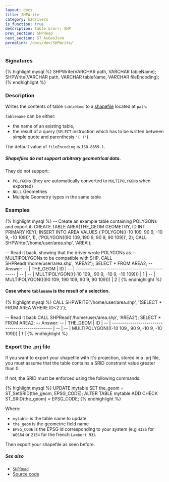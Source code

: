 ```yaml
---
layout: docs
title: SHPWrite
category: h2drivers
is_function: true
description: Table &rarr; SHP
prev_section: SHPRead
next_section: ST_AsGeoJson
permalink: /docs/dev/SHPWrite/
---
```


### Signatures

{% highlight mysql %}
SHPWrite(VARCHAR path, VARCHAR tableName);
SHPWrite(VARCHAR path, VARCHAR tableName, VARCHAR fileEncoding);
{% endhighlight %}

### Description

Writes the contents of table `tableName` to a [shapefile][wiki]
located at `path`.

`tablename` can be either:

* the name of an existing table,
* the result of a query (`SELECT` instruction which has to be written between simple quote and parenthesis `'( )'`).


The default value of `fileEncoding` is `ISO-8859-1`.

<div class="note warning">
  <h5>Shapefiles do not support arbitrary geometrical data.</h5>
  <p>They do not support:
  <ul>
    <li><code>POLYGON</code>s (they are automatically converted to
        <code>MULTIPOLYGON</code>s when exported)</li>
    <li><code>NULL</code> Geometries</li>
    <li>Multiple Geometry types in the same table</li>
  </ul></p>
</div>

### Examples

{% highlight mysql %}
-- Create an example table containing POLYGONs and export it.
CREATE TABLE AREA(THE_GEOM GEOMETRY, ID INT PRIMARY KEY);
INSERT INTO AREA VALUES
    ('POLYGON((-10 109, 90 9, -10 9, -10 109))', 1),
    ('POLYGON((90 109, 190 9, 90 9, 90 109))', 2);
CALL SHPWrite('/home/user/area.shp', 'AREA');

-- Read it back, showing that the driver wrote POLYGONs as
-- MULTIPOLYGONs to be compatible with SHP.
CALL SHPRead('/home/user/area.shp', 'AREA2');
SELECT * FROM AREA2;
-- Answer:
-- |                     THE_GEOM                     | ID |
-- | ------------------------------------------------ | -- |
-- | MULTIPOLYGON(((-10 109,, 90 9, -10 9, -10 109))) |  1 |
-- | MULTIPOLYGON(((90 109, 190 109, 90 9, 90 109)))  |  2 |
{% endhighlight %}

#### Case where `tablename` is the result of a selection.

{% highlight mysql %}
CALL SHPWRITE('/home/user/area.shp', 
              '(SELECT * FROM AREA WHERE ID<2 )');

-- Read it back
CALL SHPRead('/home/user/area.shp', 'AREA2');
SELECT * FROM AREA2;
-- Answer:
-- |                     THE_GEOM                     | ID |
-- | ------------------------------------------------ | -- |
-- | MULTIPOLYGON(((-10 109,, 90 9, -10 9, -10 109))) |  1 |
{% endhighlight %}

### Export the .prj file

If you want to export your shapefile with it's projection, stored in a .prj file, you must assume that the table contains a SRID constraint value  greater than 0. 

If not, the SRID must be enforced using the following commands:

{% highlight mysql %}
UPDATE mytable SET the_geom = ST_SetSRID(the_geom, EPSG_CODE);
ALTER TABLE mytable ADD CHECK ST_SRID(the_geom) = EPSG_CODE;
{% endhighlight %}

Where:

* `mytable` is the table name to update
* `the_geom` is the geometric field name
* `EPSG_CODE` is the EPSG id corresponding to your system (e.g `4326` for `WGS84` or `2154` for the french `Lambert 93`).

Then export your shapefile as seen before.

##### See also

* [`SHPRead`](../SHPRead)
* <a href="https://github.com/orbisgis/h2gis/blob/master/h2gis-functions/src/main/java/org/h2gis/functions/io/shp/SHPWrite.java" target="_blank">Source code</a>

[wiki]: http://en.wikipedia.org/wiki/Shapefile
